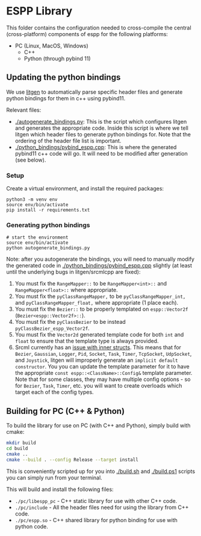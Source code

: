 # ESPP Library

This folder contains the configuration needed to cross-compile the central
(cross-platform) components of espp for the following platforms:

* PC (Linux, MacOS, Windows)
  * C++
  * Python (through pybind 11)

## Updating the python bindings

We use [litgen](https://github.com/pthom/litgen) to automatically parse specific
header files and generate python bindings for them in c++ using pybind11.

Relevant files:
- [./autogenerate_bindings.py](./autogenerate_bindings.py): This is the script
  which configures litgen and generates the appropriate code. Inside this script
  is where we tell litgen which header files to generate python bindings for.
  Note that the ordering of the header file list is important.
- [./python_bindings/pybind_espp.cpp](./python_bindings/pybind_espp.cpp): This
  is where the generated pybind11 c++ code will go. It will need to be modified
  after generation (see below).

### Setup

Create a virtual environment, and install the required packages:

``` console
python3 -m venv env
source env/bin/activate
pip install -r requirements.txt
```

### Generating python bindings

```console
# start the environment
source env/bin/activate
python autogenerate_bindings.py
```

Note: after you autogenerate the bindings, you will need to manually modify the
generated code in
[./python_bindings/pybind_espp.cpp](./python_bindings/pybind_espp.cpp) slightly
(at least until the underlying bugs in litgen/srcmlcpp are fixed):
1. You must fix the `RangeMapper::` to be `RangeMapper<int>::` and
   `RangeMapper<float>::` where appropriate.
2. You must fix the `pyClassRangeMapper,` to be `pyClassRangeMapper_int,` and
   `pyClassRangeMapper_float,` where appropriate (1 place each).
3. You must fix the `Bezier::` to be properly templated on `espp::Vector2f`
   (`Bezier<espp::Vector2f>::`).
4. You must fix the `pyClassBezier` to be instead `pyClassBezier_espp_Vector2f`.
5. You must fix the `Vector2d` generated template code for both `int` and
   `float` to ensure that the template type is always provided.
6. Srcml currently has an [issue with inner
   structs](https://github.com/srcML/srcML/issues/2033). This means that for
   `Bezier`, `Gaussian`, `Logger`, `Pid`, `Socket`, `Task`, `Timer`,
   `TcpSocket`, `UdpSocket`, and `Joystick`, litgen will improperly generate an
   `implicit default constructor`. You you can update the template parameter for
   it to have the appropriate `const espp::<ClassName>::Config&` template
   parameter. Note that for some classes, they may have multiple config
   options - so for `Bezier`, `Task`, `Timer`, etc. you will want to create
   overloads which target each of the config types.

## Building for PC (C++ & Python)

To build the library for use on PC (with C++ and Python), simply build with
cmake:

``` sh
mkdir build
cd build
cmake ..
cmake --build . --config Release --target install
```

This is conveniently scripted up for you into [./build.sh](./build.sh) and
[./build.ps1](./build.ps1) scripts you can simply run from your terminal.

This will build and install the following files:

* `./pc/libespp_pc` - C++ static library for use with other C++ code.
* `./pc/include` - All the header files need for using the library from C++ code.
* `./pc/espp.so` - C++ shared library for python binding for use with python code.

